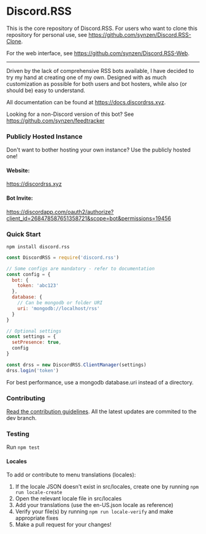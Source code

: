 # Discord.RSS

This is the core repository of Discord.RSS. For users who want to clone this repository for personal use, see https://github.com/synzen/Discord.RSS-Clone.

For the web interface, see https://github.com/synzen/Discord.RSS-Web.

***

Driven by the lack of comprehensive RSS bots available, I have decided to try my hand at creating one of my own. Designed with as much customization as possible for both users and bot hosters, while also (or should be) easy to understand.

All documentation can be found at https://docs.discordrss.xyz.

Looking for a non-Discord version of this bot? See https://github.com/synzen/feedtracker

### Publicly Hosted Instance

Don't want to bother hosting your own instance? Use the publicly hosted one!

#### Website:

https://discordrss.xyz

#### Bot Invite:

https://discordapp.com/oauth2/authorize?client_id=268478587651358721&scope=bot&permissions=19456

### Quick Start


```
npm install discord.rss
```

```js
const DiscordRSS = require('discord.rss')

// Some configs are mandatory - refer to documentation
const config = {
  bot: {
    token: 'abc123'
  },
  database: {
    // Can be mongodb or folder URI
    uri: 'mongodb://localhost/rss'
  }
}

// Optional settings
const settings = {
  setPresence: true,
  config
}

const drss = new DiscordRSS.ClientManager(settings)
drss.login('token')
```

For best performance, use a mongodb database.uri instead of a directory.

### Contributing

[Read the contribution guidelines](https://github.com/synzen/Discord.RSS/blob/master/CONTRIBUTING.md). All the latest updates are commited to the dev branch. 

### Testing

Run `npm test`

#### Locales

To add or contribute to menu translations (locales):

1. If the locale JSON doesn't exist in src/locales, create one by running `npm run locale-create`
2. Open the relevant locale file in src/locales
3. Add your translations (use the en-US.json locale as reference)
4. Verify your file(s) by running `npm run locale-verify` and make appropriate fixes
4. Make a pull request for your changes!
